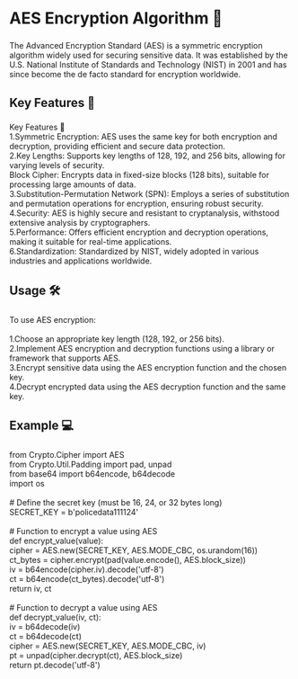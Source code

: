 <h1 align="left">AES Encryption Algorithm 🔐</h1>

###

<p align="left">The Advanced Encryption Standard (AES) is a symmetric encryption algorithm widely used for securing sensitive data. It was established by the U.S. National Institute of Standards and Technology (NIST) in 2001 and has since become the de facto standard for encryption worldwide.</p>

###

<h2 align="left">Key Features 🚀</h2>

###

<p align="left">Key Features 🚀<br>1.Symmetric Encryption: AES uses the same key for both encryption and decryption, providing efficient and secure data protection.<br>2.Key Lengths: Supports key lengths of 128, 192, and 256 bits, allowing for varying levels of security.<br>Block Cipher: Encrypts data in fixed-size blocks (128 bits), suitable for processing large amounts of data.<br>3.Substitution-Permutation Network (SPN): Employs a series of substitution and permutation operations for encryption, ensuring robust security.<br>4.Security: AES is highly secure and resistant to cryptanalysis, withstood extensive analysis by cryptographers.<br>5.Performance: Offers efficient encryption and decryption operations, making it suitable for real-time applications.<br>6.Standardization: Standardized by NIST, widely adopted in various industries and applications worldwide.</p>

###

<h2 align="left">Usage 🛠️</h2>

###

<p align="left">To use AES encryption:<br><br>1.Choose an appropriate key length (128, 192, or 256 bits).<br>2.Implement AES encryption and decryption functions using a library or framework that supports AES.<br>3.Encrypt sensitive data using the AES encryption function and the chosen key.<br>4.Decrypt encrypted data using the AES decryption function and the same key.</p>

###

<h2 align="left">Example  💻</h2>

###

<p align="left">from Crypto.Cipher import AES<br>from Crypto.Util.Padding import pad, unpad<br>from base64 import b64encode, b64decode<br>import os<br><br># Define the secret key (must be 16, 24, or 32 bytes long)<br>SECRET_KEY = b'policedata111124'<br><br># Function to encrypt a value using AES<br>def encrypt_value(value):<br>    cipher = AES.new(SECRET_KEY, AES.MODE_CBC, os.urandom(16))<br>    ct_bytes = cipher.encrypt(pad(value.encode(), AES.block_size))<br>    iv = b64encode(cipher.iv).decode('utf-8')<br>    ct = b64encode(ct_bytes).decode('utf-8')<br>    return iv, ct<br><br># Function to decrypt a value using AES<br>def decrypt_value(iv, ct):<br>    iv = b64decode(iv)<br>    ct = b64decode(ct)<br>    cipher = AES.new(SECRET_KEY, AES.MODE_CBC, iv)<br>    pt = unpad(cipher.decrypt(ct), AES.block_size)<br>    return pt.decode('utf-8')</p>

###
